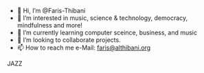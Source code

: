 - 👋 Hi, I’m @Faris-Thibani
- 👀 I’m interested in music, science & technology, democracy, mindfulness and more! 
- 🌱 I’m currently learning computer sceince, business, and music
- 💞️ I’m looking to collaborate projects.
- 📫 How to reach me e-Mail: faris@althibani.org

JAZZ

<!---
Faris-Thibani/Faris-Thibani is a ✨ special ✨ repository because its `README.md` (this file) appears on your GitHub profile.
You can click the Preview link to take a look at your changes.
--->
